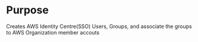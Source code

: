 # Purpose

Creates AWS Identity Centre(SSO) Users, Groups, and associate the groups to AWS Organization member accouts
